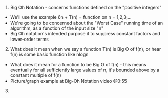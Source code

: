 <!-- Introduction to Big Oh Notation --> 

1. Big Oh Notation - concerns functions defined on the "positive integers" 
  - We'll use the example 6n + T(n) = function on n = 1,2,3,...
  - We're going to be concerned about the "Worst Case" running time of an algorithm, as a function of the input size "n" 
  - Big Oh notation's intended purpose it to suppress constant factors and lower-order terms 

2. What does it mean when we say a function T(n) is Big O of f(n), or hear f(n) is some basic function like nlogn 
  - What does it mean for a function to be Big O of f(n) - this means eventually for all sufficiently large values of n, it's bounded above by a constant multiple of f(n)
  - Picture/graph example at Big-Oh Notation video @0:55
  
3. 